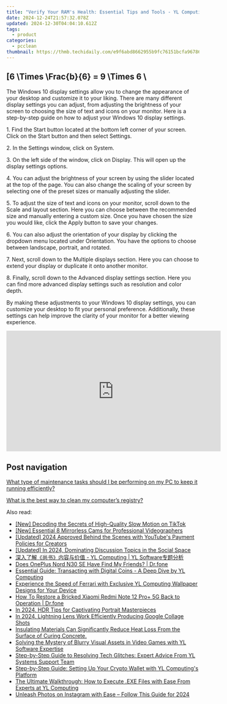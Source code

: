 ```yaml
---
title: "Verify Your RAM's Health: Essential Tips and Tools - YL Computing Expert Guide"
date: 2024-12-24T21:57:32.078Z
updated: 2024-12-30T04:04:10.612Z
tags:
  - product
categories:
  - pcclean
thumbnail: https://thmb.techidaily.com/e9f6abd8662955b9fc76151bcfa96786be75ef68a255d5c3126b3ad30bf05b53.jpg
---
```


## \[6 \Times \Frac{b}{6} = 9 \Times 6 \

The Windows 10 display settings allow you to change the appearance of your desktop and customize it to your liking. There are many different display settings you can adjust, from adjusting the brightness of your screen to choosing the size of text and icons on your monitor. Here is a step-by-step guide on how to adjust your Windows 10 display settings. 

1\. Find the Start button located at the bottom left corner of your screen. Click on the Start button and then select Settings.

2\. In the Settings window, click on System.

3\. On the left side of the window, click on Display. This will open up the display settings options. 

4\. You can adjust the brightness of your screen by using the slider located at the top of the page. You can also change the scaling of your screen by selecting one of the preset sizes or manually adjusting the slider.

5\. To adjust the size of text and icons on your monitor, scroll down to the Scale and layout section. Here you can choose between the recommended size and manually entering a custom size. Once you have chosen the size you would like, click the Apply button to save your changes.

6\. You can also adjust the orientation of your display by clicking the dropdown menu located under Orientation. You have the options to choose between landscape, portrait, and rotated.

7\. Next, scroll down to the Multiple displays section. Here you can choose to extend your display or duplicate it onto another monitor.

8\. Finally, scroll down to the Advanced display settings section. Here you can find more advanced display settings such as resolution and color depth. 

By making these adjustments to your Windows 10 display settings, you can customize your desktop to fit your personal preference. Additionally, these settings can help improve the clarity of your monitor for a better viewing experience.

<!-- affiliate ads begin -->
<iframe width="560" height="315" src="https://www.youtube.com/embed/uzb-0C0xUYA?si=F4MPhdVqyVgx7_8X" title="YouTube video player" frameborder="0" allow="accelerometer; autoplay; clipboard-write; encrypted-media; gyroscope; picture-in-picture; web-share" referrerpolicy="strict-origin-when-cross-origin" allowfullscreen></iframe>
<!-- affiliate ads end -->

## Post navigation

[What type of maintenance tasks should I be performing on my PC to keep it running efficiently?](https://tools.techidaily.com/pcclean/products/)

[What is the best way to clean my computer’s registry?](https://tools.techidaily.com/pcclean/products/)

<ins class="adsbygoogle"
     style="display:block"
     data-ad-format="autorelaxed"
     data-ad-client="ca-pub-7571918770474297"
     data-ad-slot="1223367746"></ins>

<ins class="adsbygoogle"
     style="display:block"
     data-ad-client="ca-pub-7571918770474297"
     data-ad-slot="8358498916"
     data-ad-format="auto"
     data-full-width-responsive="true"></ins>

<span class="atpl-alsoreadstyle">Also read:</span>
<div><ul>
<li><a href="https://tiktok-videos.techidaily.com/new-decoding-the-secrets-of-high-quality-slow-motion-on-tiktok/"><u>[New] Decoding the Secrets of High-Quality Slow Motion on TikTok</u></a></li>
<li><a href="https://youtube-webster.techidaily.com/ssential-8-mirrorless-cams-for-professional-videographers/"><u>[New] Essential 8 Mirrorless Cams for Professional Videographers</u></a></li>
<li><a href="https://youtube-blog.techidaily.com/ed-2024-approved-behind-the-scenes-with-youtubes-payment-policies-for-creators/"><u>[Updated] 2024 Approved Behind the Scenes with YouTube's Payment Policies for Creators</u></a></li>
<li><a href="https://facebook-video-footage.techidaily.com/updated-in-2024-dominating-discussion-topics-in-the-social-space/"><u>[Updated] In 2024, Dominating Discussion Topics in the Social Space</u></a></li>
<li><a href="https://discover-amazing.techidaily.com/1732514978791-yl-computing-yl-software/"><u>深入了解《尚书》内容与价值 - YL Computing | YL Software专题分析</u></a></li>
<li><a href="https://location-social.techidaily.com/does-oneplus-nord-n30-se-have-find-my-friends-drfone-by-drfone-virtual-android/"><u>Does OnePlus Nord N30 SE Have Find My Friends? | Dr.fone</u></a></li>
<li><a href="https://discover-amazing.techidaily.com/essential-guide-transacting-with-digital-coins-a-deep-dive-by-yl-computing/"><u>Essential Guide: Transacting with Digital Coins - A Deep Dive by YL Computing</u></a></li>
<li><a href="https://discover-amazing.techidaily.com/experience-the-speed-of-ferrari-with-exclusive-yl-computing-wallpaper-designs-for-your-device/"><u>Experience the Speed of Ferrari with Exclusive YL Computing Wallpaper Designs for Your Device</u></a></li>
<li><a href="https://fix-guide.techidaily.com/how-to-restore-a-bricked-xiaomi-redmi-note-12-proplus-5g-back-to-operation-drfone-by-drfone-fix-android-problems-fix-android-problems/"><u>How To Restore a Bricked Xiaomi Redmi Note 12 Pro+ 5G Back to Operation | Dr.fone</u></a></li>
<li><a href="https://article-files.techidaily.com/in-2024-hdr-tips-for-captivating-portrait-masterpieces/"><u>In 2024, HDR Tips for Captivating Portrait Masterpieces</u></a></li>
<li><a href="https://extra-skills.techidaily.com/in-2024-lightning-lens-work-efficiently-producing-google-collage-shots/"><u>In 2024, Lightning Lens Work Efficiently Producing Google Collage Shots</u></a></li>
<li><a href="https://discover-amazing.techidaily.com/insulating-materials-can-significantly-reduce-heat-loss-from-the-surface-of-curing-concrete/"><u>Insulating Materials Can Significantly Reduce Heat Loss From the Surface of Curing Concrete.</u></a></li>
<li><a href="https://discover-amazing.techidaily.com/solving-the-mystery-of-blurry-visual-assets-in-video-games-with-yl-software-expertise/"><u>Solving the Mystery of Blurry Visual Assets in Video Games with YL Software Expertise</u></a></li>
<li><a href="https://discover-amazing.techidaily.com/step-by-step-guide-to-resolving-tech-glitches-expert-advice-from-yl-systems-support-team/"><u>Step-by-Step Guide to Resolving Tech Glitches: Expert Advice From YL Systems Support Team</u></a></li>
<li><a href="https://discover-amazing.techidaily.com/step-by-step-guide-setting-up-your-crypto-wallet-with-yl-computings-platform/"><u>Step-by-Step Guide: Setting Up Your Crypto Wallet with YL Computing's Platform</u></a></li>
<li><a href="https://discover-amazing.techidaily.com/the-ultimate-walkthrough-how-to-execute-exe-files-with-ease-from-experts-at-yl-computing/"><u>The Ultimate Walkthrough: How to Execute .EXE Files with Ease From Experts at YL Computing</u></a></li>
<li><a href="https://snapchat-videos.techidaily.com/unleash-photos-on-instagram-with-ease-follow-this-guide-for-2024/"><u>Unleash Photos on Instagram with Ease – Follow This Guide for 2024</u></a></li>
</ul></div>

